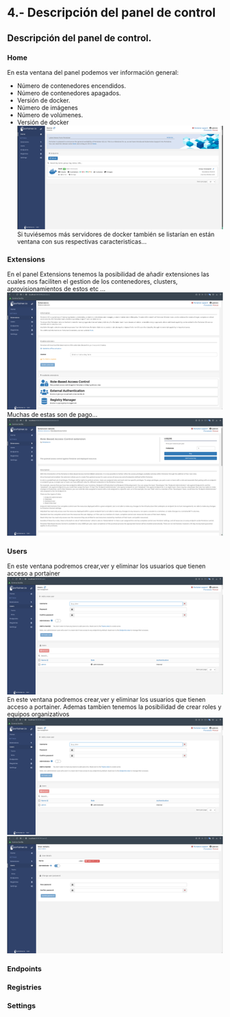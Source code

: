 # 4.- Descripción del panel de control
## Descripción del panel de control.
### Home
En esta ventana del panel podemos ver información general: 
- Número de contenedores encendidos.
- Número de contenedores apagados.
- Versión de docker.
- Número de imágenes 
- Número de volúmenes.
- Versión de docker
![fotoacceso](imagenes/home.png)
Si tuviésemos más servidores de docker también se listarían en están ventana con sus respectivas caracteristicas...
### Extensions
En el panel Extensions tenemos la posibilidad de añadir extensiones las cuales nos faciliten el gestion de los contenedores, clusters, aprovisionamientos de estos etc ...
![extensiones](imagenes/extensiones.png)
Muchas de estas son de pago...
![pago](imagenes/pago.png)
### Users
En este ventana podremos crear,ver y eliminar los usuarios que tienen acceso a portainer
![usuarios](imagenes/usuarios.png)
En este ventana podremos crear,ver y eliminar los usuarios que tienen acceso a portainer. Ademas tambien tenemos la posibilidad de crear roles y equipos organizativos
![usuarios](imagenes/usuarios.png)
![edicion usuarios](imagenes/usuario2.png)
### Endpoints
### Registries
### Settings